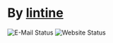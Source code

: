 # By [lintine](https://lintine.github.io/)
![E-Mail Status](https://img.shields.io/badge/e--mail-up-green "E-Mail is currently running.")
![Website Status](https://img.shields.io/badge/website-semi--up-orange "Website is currently in partial maintenance.")
